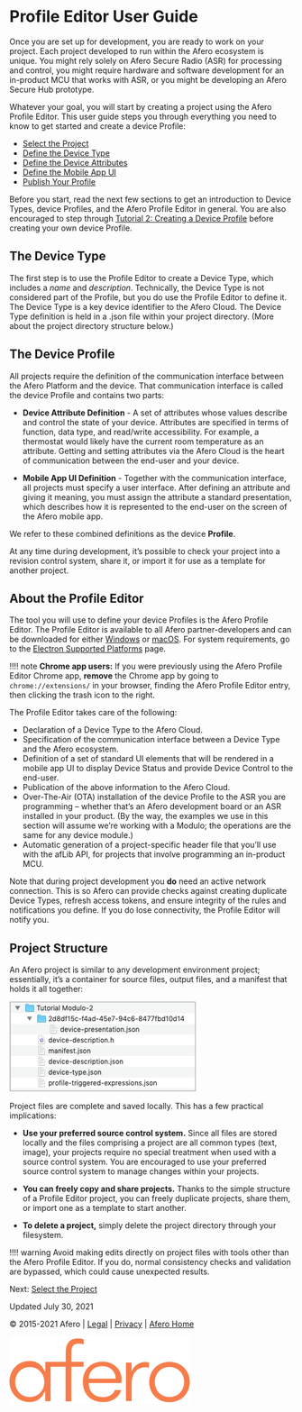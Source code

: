 Profile Editor User Guide
=========================

Once you are set up for development, you are ready to work on your project. Each project developed to run within the Afero ecosystem is unique. You might rely solely on Afero Secure Radio (ASR) for processing and control, you might require hardware and software development for an in-product MCU that works with ASR, or you might be developing an Afero Secure Hub prototype.

Whatever your goal, you will start by creating a project using the Afero Profile Editor. This user guide steps you through everything you need to know to get started and create a device Profile:

*   [Select the Project](SelectProject)
*   [Define the Device Type](DeviceType)
*   [Define the Device Attributes](AttrDef)
*   [Define the Mobile App UI](AppUIDef)
*   [Publish Your Profile](Publish)

Before you start, read the next few sections to get an introduction to Device Types, device Profiles, and the Afero Profile Editor in general. You are also encouraged to step through [Tutorial 2: Creating a Device Profile](Lesson2) before creating your own device Profile.

The Device Type
---------------

The first step is to use the Profile Editor to create a Device Type, which includes a _name_ and _description_. Technically, the Device Type is not considered part of the Profile, but you do use the Profile Editor to define it. The Device Type is a key device identifier to the Afero Cloud. The Device Type definition is held in a .json file within your project directory. (More about the project directory structure below.)

The Device Profile
------------------

All projects require the definition of the communication interface between the Afero Platform and the device. That communication interface is called the device Profile and contains two parts:

*   **Device Attribute Definition** - A set of attributes whose values describe and control the state of your device. Attributes are specified in terms of function, data type, and read/write accessibility. For example, a thermostat would likely have the current room temperature as an attribute. Getting and setting attributes via the Afero Cloud is the heart of communication between the end-user and your device.
    
*   **Mobile App UI Definition** - Together with the communication interface, all projects must specify a user interface. After defining an attribute and giving it meaning, you must assign the attribute a standard presentation, which describes how it is represented to the end-user on the screen of the Afero mobile app.
    

We refer to these combined definitions as the device **Profile**.

At any time during development, it’s possible to check your project into a revision control system, share it, or import it for use as a template for another project.

About the Profile Editor
------------------------

The tool you will use to define your device Profiles is the Afero Profile Editor. The Profile Editor is available to all Afero partner-developers and can be downloaded for either [Windows](http://cdn.afero.io/latest-ape/win) or [macOS](http://cdn.afero.io/latest-ape/mac). For system requirements, go to the [Electron Supported Platforms](https://www.electronjs.org/docs/tutorial/support) page.

!!!! note
     **Chrome app users:** If you were previously using the Afero Profile Editor Chrome app, **remove** the Chrome app by going to `chrome://extensions/` in your browser, finding the Afero Profile Editor entry, then clicking the trash icon to the right.

  

The Profile Editor takes care of the following:

*   Declaration of a Device Type to the Afero Cloud.
*   Specification of the communication interface between a Device Type and the Afero ecosystem.
*   Definition of a set of standard UI elements that will be rendered in a mobile app UI to display Device Status and provide Device Control to the end-user.
*   Publication of the above information to the Afero Cloud.
*   Over-The-Air (OTA) installation of the device Profile to the ASR you are programming – whether that’s an Afero development board or an ASR installed in your product. (By the way, the examples we use in this section will assume we’re working with a Modulo; the operations are the same for any device module.)
*   Automatic generation of a project-specific header file that you’ll use with the afLib API, for projects that involve programming an in-product MCU.

Note that during project development you **do** need an active network connection. This is so Afero can provide checks against creating duplicate Device Types, refresh access tokens, and ensure integrity of the rules and notifications you define. If you do lose connectivity, the Profile Editor will notify you.

Project Structure
-----------------

An Afero project is similar to any development environment project; essentially, it’s a container for source files, output files, and a manifest that holds it all together:

![Project Structure](static/custom/images/APE-ProjectStructure.png)

Project files are complete and saved locally. This has a few practical implications:

*   **Use your preferred source control system.** Since all files are stored locally and the files comprising a project are all common types (text, image), your projects require no special treatment when used with a source control system. You are encouraged to use your preferred source control system to manage changes within your projects.
    
*   **You can freely copy and share projects.** Thanks to the simple structure of a Profile Editor project, you can freely duplicate projects, share them, or import one as a template to start another.
    
*   **To delete a project,** simply delete the project directory through your filesystem.
    

!!!! warning
     Avoid making edits directly on project files with tools other than the Afero Profile Editor. If you do, normal consistency checks and validation are bypassed, which could cause unexpected results.

  

Next: [Select the Project](SelectProject)

Updated July 30, 2021

  

© 2015-2021 Afero | [Legal](https://www.afero.io/html/home/privacy.html) | [Privacy](https://www.afero.io/html/home/privacy.html#privacy) | [Afero Home](https://www.afero.io)

[![Afero, Inc.](static/aflib/images/afero-logo.svg)]()
